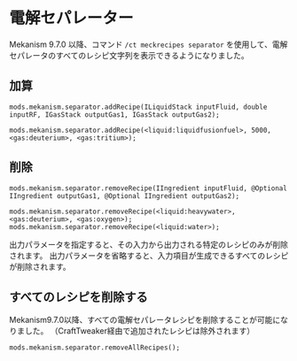 # 電解セパレーター

Mekanism 9.7.0 以降、コマンド `/ct meckrecipes separator` を使用して、電解セパレータのすべてのレシピ文字列を表示できるようになりました。

## 加算

```zenscript
mods.mekanism.separator.addRecipe(ILiquidStack inputFluid, double inputRF, IGasStack outputGas1, IGasStack outputGas2);

mods.mekanism.separator.addRecipe(<liquid:liquidfusionfuel>, 5000, <gas:deuterium>, <gas:tritium>);
```

## 削除

```zenscript
mods.mekanism.separator.removeRecipe(IIngredient inputFluid, @Optional IIngredient outputGas1, @Optional IIngredient outputGas2);

mods.mekanism.separator.removeRecipe(<liquid:heavywater>, <gas:deuterium>, <gas:oxygen>);
mods.mekanism.separator.removeRecipe(<liquid:water>);
```

出力パラメータを指定すると、その入力から出力される特定のレシピのみが削除されます。 出力パラメータを省略すると、入力項目が生成できるすべてのレシピが削除されます。

## すべてのレシピを削除する

Mekanism9.7.0以降、すべての電解セパレータレシピを削除することが可能になりました。 （CraftTweaker経由で追加されたレシピは除外されます）

```zenscript
mods.mekanism.separator.removeAllRecipes();
```